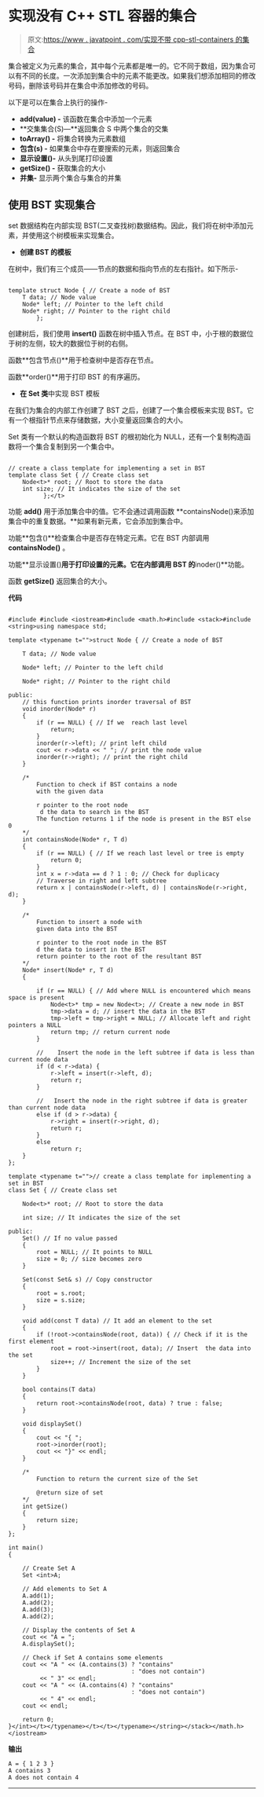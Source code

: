 # 实现没有 C++ STL 容器的集合

> 原文:[https://www . javatpoint . com/实现不带 cpp-stl-containers 的集合](https://www.javatpoint.com/implementing-the-sets-without-cpp-stl-containers)

集合被定义为元素的集合，其中每个元素都是唯一的。它不同于数组，因为集合可以有不同的长度。一次添加到集合中的元素不能更改。如果我们想添加相同的修改号码，删除该号码并在集合中添加修改的号码。

以下是可以在集合上执行的操作-

*   **add(value) -** 该函数在集合中添加一个元素
*   **交集集合(S)—**返回集合 S 中两个集合的交集
*   **toArray() -** 将集合转换为元素数组
*   **包含(s) -** 如果集合中存在要搜索的元素，则返回集合
*   **显示设置()-** 从头到尾打印设置
*   **getSize() -** 获取集合的大小
*   **并集-** 显示两个集合与集合的并集

## 使用 BST 实现集合

set 数据结构在内部实现 BST(二叉查找树)数据结构。因此，我们将在树中添加元素，并使用这个树模板来实现集合。

*   **创建 BST 的模板**

在树中，我们有三个成员——节点的数据和指向节点的左右指针。如下所示-

```

template struct Node { // Create a node of BST
    T data; // Node value
    Node* left; // Pointer to the left child
    Node* right; // Pointer to the right child
		}; 
```

创建树后，我们使用 **insert()** 函数在树中插入节点。在 BST 中，小于根的数据位于树的左侧，较大的数据位于树的右侧。

函数**包含节点()**用于检查树中是否存在节点。

函数**order()**用于打印 BST 的有序遍历。

*   **在 Set 类**中实现 BST 模板

在我们为集合的内部工作创建了 BST 之后，创建了一个集合模板来实现 BST。它有一个根指针节点来存储数据，大小变量返回集合的大小。

Set 类有一个默认的构造函数将 BST 的根初始化为 NULL，还有一个复制构造函数将一个集合复制到另一个集合中。

```

// create a class template for implementing a set in BST
template class Set { // Create class set
    Node<t>* root; // Root to store the data
    int size; // It indicates the size of the set
	      };</t> 
```

功能 **add()** 用于添加集合中的值。它不会通过调用函数 **containsNode()来添加集合中的重复数据。**如果有新元素，它会添加到集合中。

功能**包含()**检查集合中是否存在特定元素。它在 BST 内部调用 **containsNode()** 。

功能**显示设置()**用于打印设置的元素。它在内部调用 BST 的**inoder()**功能。

函数 **getSize()** 返回集合的大小。

**代码**

```

#include #include <iostream>#include <math.h>#include <stack>#include <string>using namespace std;

template <typename t="">struct Node { // Create a node of BST

    T data; // Node value

    Node* left; // Pointer to the left child

    Node* right; // Pointer to the right child

public:
    // this function prints inorder traversal of BST
    void inorder(Node* r)
    {
        if (r == NULL) { // If we  reach last level
            return;
        }
        inorder(r->left); // print left child
        cout << r->data << " "; // print the node value
        inorder(r->right); // print the right child
    }

    /*
		Function to check if BST contains a node
		with the given data

		r pointer to the root node
		 d the data to search in the BST
		The function returns 1 if the node is present in the BST else 0
	*/
    int containsNode(Node* r, T d)
    {
        if (r == NULL) { // If we reach last level or tree is empty
            return 0;
        }
        int x = r->data == d ? 1 : 0; // Check for duplicacy
        // Traverse in right and left subtree
        return x | containsNode(r->left, d) | containsNode(r->right, d);
    }

    /*
		Function to insert a node with
		given data into the BST

		r pointer to the root node in the BST 
		d the data to insert in the BST
		return pointer to the root of the resultant BST
	*/
    Node* insert(Node* r, T d)
    {

        if (r == NULL) { // Add where NULL is encountered which means space is present
            Node<t>* tmp = new Node<t>; // Create a new node in BST
            tmp->data = d; // insert the data in the BST
            tmp->left = tmp->right = NULL; // Allocate left and right pointers a NULL
            return tmp; // return current node
        }

        //    Insert the node in the left subtree if data is less than current node data
        if (d < r->data) {
            r->left = insert(r->left, d);
            return r;
        }

        //   Insert the node in the right subtree if data is greater than current node data
        else if (d > r->data) {
            r->right = insert(r->right, d);
            return r;
        }
        else
            return r;
    }
};

template <typename t="">// create a class template for implementing a set in BST
class Set { // Create class set

    Node<t>* root; // Root to store the data

    int size; // It indicates the size of the set

public:
    Set() // If no value passed
    {
        root = NULL; // It points to NULL
        size = 0; // size becomes zero
    }

    Set(const Set& s) // Copy constructor
    {
        root = s.root;
        size = s.size;
    }

    void add(const T data) // It add an element to the set
    {
        if (!root->containsNode(root, data)) { // Check if it is the first element
            root = root->insert(root, data); // Insert  the data into the set
            size++; // Increment the size of the set
        }
    }

    bool contains(T data)
    {
        return root->containsNode(root, data) ? true : false;
    }

    void displaySet()
    {
        cout << "{ ";
        root->inorder(root);
        cout << "}" << endl;
    }

    /*
        Function to return the current size of the Set

        @return size of set
    */
    int getSize()
    {
        return size;
    }
};

int main()
{

    // Create Set A
    Set <int>A;

    // Add elements to Set A
    A.add(1);
    A.add(2);
    A.add(3);
    A.add(2);

    // Display the contents of Set A
    cout << "A = ";
    A.displaySet();

    // Check if Set A contains some elements
    cout << "A " << (A.contains(3) ? "contains"
                                   : "does not contain")
         << " 3" << endl;
    cout << "A " << (A.contains(4) ? "contains"
                                   : "does not contain")
         << " 4" << endl;
    cout << endl;

    return 0;
}</int></t></typename></t></t></typename></string></stack></math.h></iostream> 
```

**输出**

```
A = { 1 2 3 }
A contains 3
A does not contain 4

```

* * *
